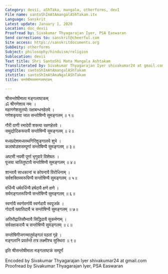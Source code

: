 ```yaml
---
Category: devii, aShTaka, mangala, otherforms, devI
File name: santoShImAtAmangalAShTakam.itx
Language: Sanskrit
Latest update: January 1, 2020
Location: doc_devii
Proofread by: Sivakumar Thyagarajan Iyer, PSA Easwaran
Send corrections to: sanskrit@cheerful.com
Site access: https://sanskritdocuments.org
SubDeity: otherforms
Subject: philosophy/hinduism/religion
Sublocation: devii
Text title: Shri SantoShi Mata Mangala Ashtakam
Transliterated by: Sivakumar Thyagarajan Iyer shivakumar24 at gmail.com
engtitle: santoShImAtAmangalAShTakam
itxtitle: santoShImAtAmaNgalAShTakam
title: सन्तोषीमातामण्गलाष्टकम्

---
```

  
 श्रीसन्तोषीमाता मङ्गलाष्टकम्   
ॐ श्रीगणेशाय नमः ।  
महागणेशसुतयोः रक्षाबन्धनहेतवे ।  
गणेशकृपया जात सन्तोषिण्यै सुमङ्गलम् ॥ १॥  
  
गौरी वाणी रमादेवी शक्त्या रक्षणहेतवे ।  
समुद्योदिकरूपायै सन्तोषिण्यै सुमङ्गलम् ॥ २॥  
  
मध्यप्रदेशमध्यस्थगिरिशॄङ्गालये शुभे ।  
कलाषोडशसम्पूर्णा सन्तोषिण्यै सुमङ्गलम् ॥ ३॥  
  
अष्टमी नवमी पूर्णा भृगुवारे विशेषतः ।  
पूजया चातितुष्टायै सन्तोषिण्यै सुमङ्गलम् ॥ ४॥  
  
शान्तायै साधकानां च कोपनायै विरोधिनाम् ।  
सर्वशक्तिस्वरूपिण्यै सन्तोषिण्यै सुमङ्गलम् ॥ ५॥  
  
वर्धिन्यै धर्मवर्धिन्यै हर्षदायै क्षणे क्षणे ।  
सर्वमङ्गलरूपिण्यै सन्तोषिण्यै सुमङ्गलम् ॥ ६॥  
  
स्वर्णायै स्वर्णवर्णायै स्वर्णदायै स्वपूजके ।  
गोदायै ख्यातिदायै च सन्तोषिण्यै सुमङ्गलम् ॥ ७॥  
  
अतिरौद्रातिसौम्यायै सिद्धिदायै सुकर्मणाम् ।  
सर्वरक्षाकरायै च सन्तोषिण्यै सुमङ्गलम् ॥ ८॥  
  
सन्तोषिणीजगन्मातुर्मङ्गलं पठतां गृहे ।  
मङ्गलानि प्रवर्तन्ते तत्र लक्ष्मीश्च सुस्थिरा ॥ ९॥  
  
इति श्रीसन्तोषीमाता मङ्गलाष्टकं सम्पूर्णं  
  
Encoded by Sivakumar Thyagarajan Iyer shivakumar24 at gmail.com  
Proofread by Sivakumar Thyagarajan Iyer, PSA Easwaran  
  
